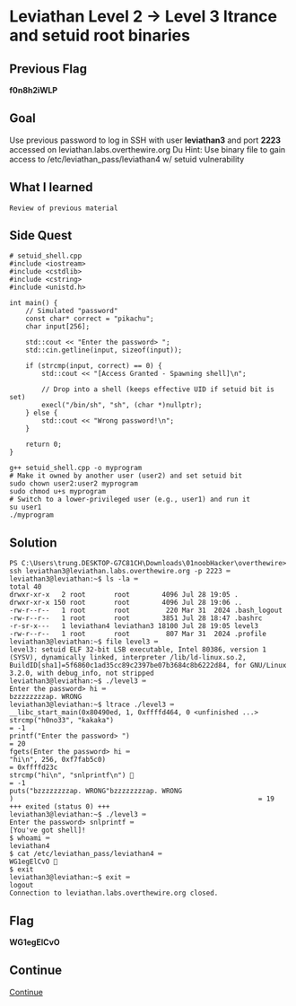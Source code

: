 # Leviathan Level 2 → Level 3 ltrance and setuid root binaries

## Previous Flag
<b>f0n8h2iWLP</b>

## Goal
Use previous password to log in SSH with user <b>leviathan3</b> and port <b>2223</b> accessed on leviathan.labs.overthewire.org
Du Hint: Use binary file to gain access to /etc/leviathan_pass/leviathan4 w/ setuid vulnerability

## What I learned
```
Review of previous material
```

## Side Quest
```
# setuid_shell.cpp
#include <iostream>
#include <cstdlib>
#include <cstring>
#include <unistd.h>

int main() {
    // Simulated "password"
    const char* correct = "pikachu";
    char input[256];

    std::cout << "Enter the password> ";
    std::cin.getline(input, sizeof(input));

    if (strcmp(input, correct) == 0) {
        std::cout << "[Access Granted - Spawning shell]\n";

        // Drop into a shell (keeps effective UID if setuid bit is set)
        execl("/bin/sh", "sh", (char *)nullptr);
    } else {
        std::cout << "Wrong password!\n";
    }

    return 0;
}

g++ setuid_shell.cpp -o myprogram
# Make it owned by another user (user2) and set setuid bit
sudo chown user2:user2 myprogram
sudo chmod u+s myprogram
# Switch to a lower-privileged user (e.g., user1) and run it
su user1
./myprogram
```

## Solution
```
PS C:\Users\trung.DESKTOP-G7C81CH\Downloads\01noobHacker\overthewire> ssh leviathan3@leviathan.labs.overthewire.org -p 2223 ⌨️
leviathan3@leviathan:~$ ls -la ⌨️
total 40
drwxr-xr-x   2 root       root        4096 Jul 28 19:05 .
drwxr-xr-x 150 root       root        4096 Jul 28 19:06 ..
-rw-r--r--   1 root       root         220 Mar 31  2024 .bash_logout
-rw-r--r--   1 root       root        3851 Jul 28 18:47 .bashrc     
-r-sr-x---   1 leviathan4 leviathan3 18100 Jul 28 19:05 level3      
-rw-r--r--   1 root       root         807 Mar 31  2024 .profile
leviathan3@leviathan:~$ file level3 ⌨️
level3: setuid ELF 32-bit LSB executable, Intel 80386, version 1 (SYSV), dynamically linked, interpreter /lib/ld-linux.so.2, BuildID[sha1]=5f6860c1ad35cc89c2397be07b3684c8b6222d84, for GNU/Linux 3.2.0, with debug_info, not stripped
leviathan3@leviathan:~$ ./level3 ⌨️
Enter the password> hi ⌨️
bzzzzzzzzap. WRONG  
leviathan3@leviathan:~$ ltrace ./level3 ⌨️ 
__libc_start_main(0x80490ed, 1, 0xffffd464, 0 <unfinished ...>
strcmp("h0no33", "kakaka")                                                             = -1
printf("Enter the password> ")                                                         = 20
fgets(Enter the password> hi ⌨️
"hi\n", 256, 0xf7fab5c0)                                                         = 0xffffd23c
strcmp("hi\n", "snlprintf\n") 👀                                                       = -1  
puts("bzzzzzzzzap. WRONG"bzzzzzzzzap. WRONG
)                                                             = 19
+++ exited (status 0) +++
leviathan3@leviathan:~$ ./level3 ⌨️
Enter the password> snlprintf ⌨️
[You've got shell]!
$ whoami ⌨️
leviathan4
$ cat /etc/leviathan_pass/leviathan4 ⌨️
WG1egElCvO 🔐
$ exit
leviathan3@leviathan:~$ exit ⌨️
logout
Connection to leviathan.labs.overthewire.org closed.
```

## Flag
<b>WG1egElCvO</b>

## Continue
[Continue](./Leviathan0304.md)